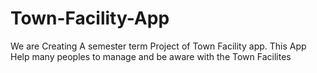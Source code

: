 # Town-Facility-App
We are Creating A semester term Project of Town Facility app. This App Help many peoples to manage and be aware with the Town Facilites
